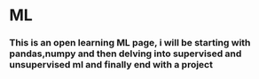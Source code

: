 # ML
### This is an open learning ML page, i will be starting with pandas,numpy and then delving into supervised and unsupervised ml and finally end with a project
